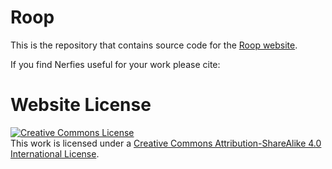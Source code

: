 # Roop

This is the repository that contains source code for the [Roop website]([https://nerfies.github.io](https://zicongjiang.github.io/Roop_demo/)).

If you find Nerfies useful for your work please cite:

# Website License
<a rel="license" href="http://creativecommons.org/licenses/by-sa/4.0/"><img alt="Creative Commons License" style="border-width:0" src="https://i.creativecommons.org/l/by-sa/4.0/88x31.png" /></a><br />This work is licensed under a <a rel="license" href="http://creativecommons.org/licenses/by-sa/4.0/">Creative Commons Attribution-ShareAlike 4.0 International License</a>.
